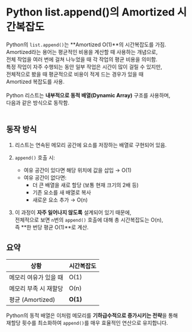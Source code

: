# Python list.append()의 Amortized 시간복잡도

Python의 `list.append()`는 **Amortized O(1)**의 시간복잡도를 가짐.<br>
Amortized라는 용어는 평균적인 비용을 계산할 때 사용하는 개념으로, <br>
전체 작업을 여러 번에 걸쳐 나누었을 때 각 작업의 평균 비용을 의미함.<br>
특정 작업이 자주 수행되는 동안 일부 작업은 시간이 많이 걸릴 수 있지만,<br>
전체적으로 봤을 때 평균적으로 비용이 적게 드는 경우가 있을 때 <br>
Amortized 복잡도를 사용.<br>
<br>
Python 리스트는 **내부적으로 동적 배열(Dynamic Array)** 구조를 사용하며, <br>
다음과 같은 방식으로 동작함.<br>
<br>
## 동작 방식

1. 리스트는 연속된 메모리 공간에 요소를 저장하는 배열로 구현되어 있음.
2. `append()` 호출 시:
    - 여유 공간이 있다면 해당 위치에 값을 삽입 → O(1)
    - 여유 공간이 없다면:
        - 더 큰 배열을 새로 할당 (보통 현재 크기의 2배 등)
        - 기존 요소를 새 배열로 복사
        - 새로운 요소 추가 → O(n)

3. 이 과정이 **자주 일어나지 않도록** 설계되어 있기 때문에, <br>
전체적으로 보면 `n`번의 `append()` 호출에 대해 총 시간복잡도는 O(n),<br>
 즉 **한 번당 평균 O(1)**로 계산.

## 요약

| 상황                     | 시간복잡도       |
|--------------------------|------------------|
| 메모리 여유가 있을 때    | O(1)             |
| 메모리 부족 시 재할당    | O(n)             |
| 평균 (Amortized)         | **O(1)**         |

Python의 동적 배열은 이처럼 메모리를 **기하급수적으로 증가시키는 전략**을 통해<br>
재할당 횟수를 최소화하여 `append()`를 매우 효율적인 연산으로 유지합니다.
